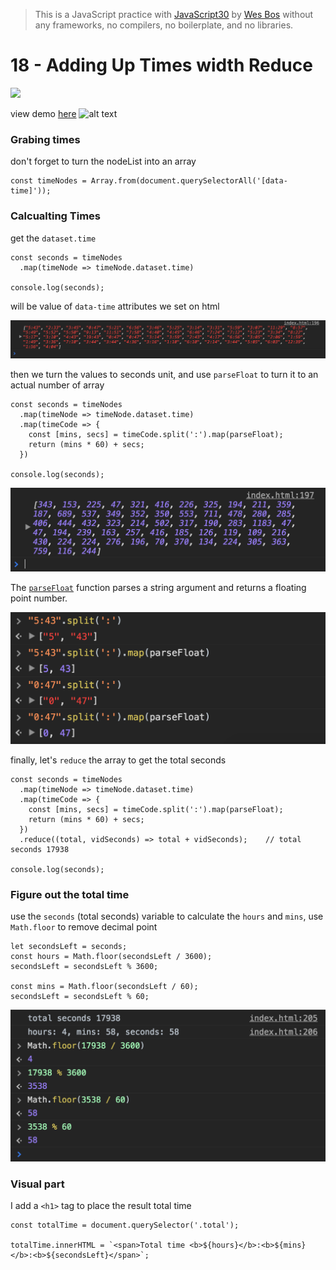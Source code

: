> This is a JavaScript practice with [JavaScript30](https://javascript30.com/) by [Wes Bos](https://github.com/wesbos) without any frameworks, no compilers, no boilerplate, and no libraries.

# 18 - Adding Up Times width Reduce

![](images/00.png)

view demo [here](https://varmakollu.github.io/JavaScript30/18%20-%20Adding%20Up%20Times%20with%20Reduce/index.html)
![alt text](image.png)
### Grabing times

don't forget to turn the nodeList into an array

```
const timeNodes = Array.from(document.querySelectorAll('[data-time]'));
```

### Calcualting Times

get the `dataset.time`

```
const seconds = timeNodes
  .map(timeNode => timeNode.dataset.time)

console.log(seconds);
```

will be value of `data-time` attributes we set on html

![](images/01.png)


then we turn the values to seconds unit, and use `parseFloat` to turn it to an actual number of array

```
const seconds = timeNodes
  .map(timeNode => timeNode.dataset.time)
  .map(timeCode => {
    const [mins, secs] = timeCode.split(':').map(parseFloat);
    return (mins * 60) + secs;
  })

console.log(seconds);
```

![](images/02.png)

The [`parseFloat`](https://developer.mozilla.org/en-US/docs/Web/JavaScript/Reference/Global_Objects/parseFloat) function parses a string argument and returns a floating point number.

![](images/03.png)

finally, let's `reduce` the array to get the total seconds

```
const seconds = timeNodes
  .map(timeNode => timeNode.dataset.time)
  .map(timeCode => {
    const [mins, secs] = timeCode.split(':').map(parseFloat);
    return (mins * 60) + secs;
  })
  .reduce((total, vidSeconds) => total + vidSeconds);    // total seconds 17938

console.log(seconds);
```

### Figure out the total time

use the `seconds` (total seconds) variable to calculate the `hours` and `mins`, use `Math.floor` to remove decimal point

```
let secondsLeft = seconds;
const hours = Math.floor(secondsLeft / 3600);
secondsLeft = secondsLeft % 3600;

const mins = Math.floor(secondsLeft / 60);
secondsLeft = secondsLeft % 60;
```
![](images/04.png)

### Visual part

I add a `<h1>` tag to place the result total time

```
const totalTime = document.querySelector('.total');

totalTime.innerHTML = `<span>Total time <b>${hours}</b>:<b>${mins}</b>:<b>${secondsLeft}</span>`;
```
